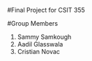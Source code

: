 #Final Project for CSIT 355

#Group Members

1. Sammy Samkough
2. Aadil Glasswala
3. Cristian Novac
